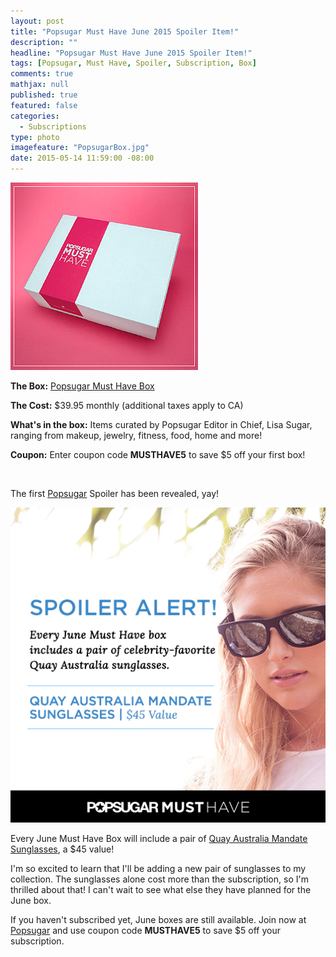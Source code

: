 ```yaml
---
layout: post
title: "Popsugar Must Have June 2015 Spoiler Item!"
description: ""
headline: "Popsugar Must Have June 2015 Spoiler Item!"
tags: [Popsugar, Must Have, Spoiler, Subscription, Box]
comments: true
mathjax: null
published: true
featured: false
categories: 
  - Subscriptions
type: photo
imagefeature: "PopsugarBox.jpg"
date: 2015-05-14 11:59:00 -08:00
---
```


![Popsugar Box](/images/PopsugarBox.jpg)
<p><b>The Box:</b> <a href="http://popsu.gr/vdrb">Popsugar Must Have Box</a></p>
<p><b>The Cost:</b> $39.95 monthly (additional taxes apply to CA)</p>
<p><b>What's in the box:</b> Items curated by Popsugar Editor in Chief, Lisa Sugar, ranging from makeup, jewelry, fitness, food, home and more!</p>
<p><b>Coupon:</b> Enter coupon code <b>MUSTHAVE5</b> to save $5 off your first box!</p>
<br>

<p>The first <a href="http://popsu.gr/vdrb">Popsugar</a> Spoiler has been revealed, yay!</p>

![Popsugar June 2015 Spoiler](/images/PopsugarJune2015Spoiler.png)
<p>Every June Must Have Box will include a pair of <a href="http://www.quayaustralia.com/us/shop/21-mandate.html">Quay Australia Mandate Sunglasses</a>, a $45 value!</p>

<p>I'm so excited to learn that I'll be adding a new pair of sunglasses to my collection. 
The sunglasses alone cost more than the subscription, so I'm thrilled about that! 
I can't wait to see what else they have planned for the June box.</p>

<p>If you haven't subscribed yet, June boxes are still available. Join now at <a href="http://popsu.gr/vdrb">Popsugar</a> and use coupon code <b>MUSTHAVE5</b> to save $5 off your subscription.</p>
